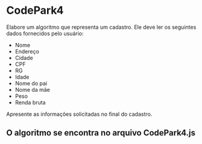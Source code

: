 # CodePark4

Elabore um algoritmo que representa um cadastro. Ele deve ler os seguintes dados fornecidos pelo usuário:

- Nome
- Endereço
- Cidade
- CPF
- RG
- Idade
- Nome do pai
- Nome da mãe
- Peso
- Renda bruta

Apresente as informações solicitadas no final do cadastro.

## O algoritmo se encontra no arquivo CodePark4.js
